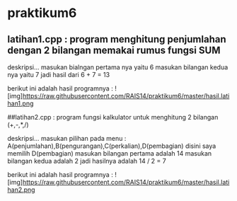 # praktikum6

## latihan1.cpp : program menghitung penjumlahan dengan 2 bilangan memakai rumus fungsi SUM

deskripsi...
masukan bialngan pertama nya yaitu 6
masukan bilangan kedua nya yaitu 7
jadi hasil dari 6 + 7 = 13

berikut ini adalah hasil programnya :
![img]https://raw.githubusercontent.com/RAIS14/praktikum6/master/hasil.latihan1.png


##latihan2.cpp : program fungsi kalkulator untuk menghitung 2 bilangan (+,-,*,/)

deskripsi...
masukan pilihan pada menu : A(penjumlahan),B(pengurangan),C(perkalian),D(pembagian)
disini saya memilih D(pembagian)
masukan bilangan pertama adalah 14
masukan bilangan kedua adalah 2
jadi hasilnya adalah 14 / 2 = 7

berikut ini adalah hasil programnya :
![img]https://raw.githubusercontent.com/RAIS14/praktikum6/master/hasil.latihan2.png

